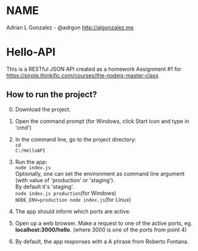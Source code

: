 # NAME
Adrian L Gonzalez - @adrgon 
http://algonzalez.me

# Hello-API
This is a RESTful JSON API created as a homework Assignment #1 for</br>
https://pirple.thinkific.com/courses/the-nodejs-master-class

## How to run the project?
0. Download the project.

1. Open the command prompt (for Windows, click Start icon and type in 'cmd') 

2. In the command line, go to the project directory:</br>
<code>cd C:/HelloAPI</code>

3. Run the app:</br>
<code>node index.js</code></br>
Optionally, one can set the environment as command line argument (with value of 'production' or 'staging').</br>
By default it's 'staging'.</br>
<code>node index.js production</code>(for Windows)</br>
<code>NODE_ENV=production node index.js</code>(for Linux)

4. The app should inform which ports are active.</br>

5. Open up a web browser. Make a request to one of the active ports, eg. **localhost:3000/hello**. (where 3000 is one of the ports from point 4)</br>

6. By default, the app responses with a A phrase from Roberto Fontana. </br>
